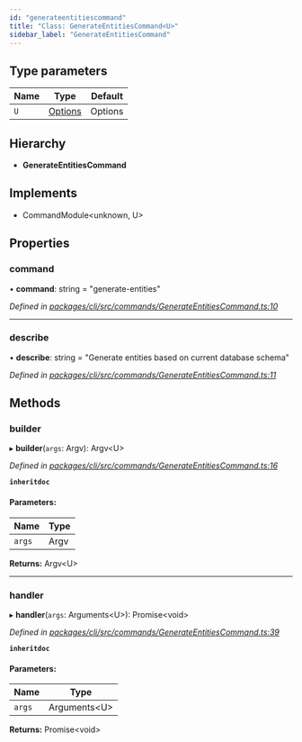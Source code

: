```yaml
---
id: "generateentitiescommand"
title: "Class: GenerateEntitiesCommand<U>"
sidebar_label: "GenerateEntitiesCommand"
---
```


## Type parameters

Name | Type | Default |
------ | ------ | ------ |
`U` | [Options](../index.md#options) | Options |

## Hierarchy

* **GenerateEntitiesCommand**

## Implements

* CommandModule&#60;unknown, U>

## Properties

### command

•  **command**: string = "generate-entities"

*Defined in [packages/cli/src/commands/GenerateEntitiesCommand.ts:10](https://github.com/mikro-orm/mikro-orm/blob/4249b052e/packages/cli/src/commands/GenerateEntitiesCommand.ts#L10)*

___

### describe

•  **describe**: string = "Generate entities based on current database schema"

*Defined in [packages/cli/src/commands/GenerateEntitiesCommand.ts:11](https://github.com/mikro-orm/mikro-orm/blob/4249b052e/packages/cli/src/commands/GenerateEntitiesCommand.ts#L11)*

## Methods

### builder

▸ **builder**(`args`: Argv): Argv&#60;U>

*Defined in [packages/cli/src/commands/GenerateEntitiesCommand.ts:16](https://github.com/mikro-orm/mikro-orm/blob/4249b052e/packages/cli/src/commands/GenerateEntitiesCommand.ts#L16)*

**`inheritdoc`** 

#### Parameters:

Name | Type |
------ | ------ |
`args` | Argv |

**Returns:** Argv&#60;U>

___

### handler

▸ **handler**(`args`: Arguments&#60;U>): Promise&#60;void>

*Defined in [packages/cli/src/commands/GenerateEntitiesCommand.ts:39](https://github.com/mikro-orm/mikro-orm/blob/4249b052e/packages/cli/src/commands/GenerateEntitiesCommand.ts#L39)*

**`inheritdoc`** 

#### Parameters:

Name | Type |
------ | ------ |
`args` | Arguments&#60;U> |

**Returns:** Promise&#60;void>

